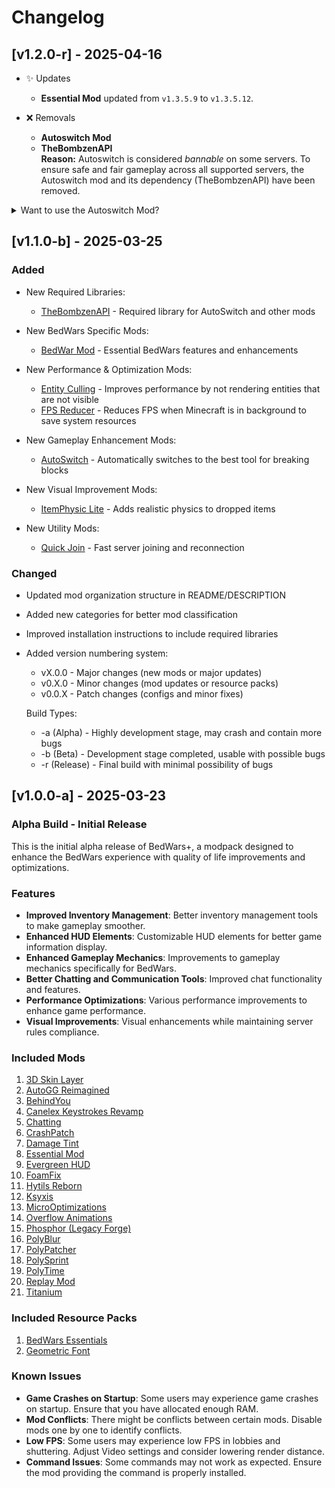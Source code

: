 # Changelog

## [v1.2.0-r] - 2025-04-16

- ✨ Updates
  - **Essential Mod** updated from `v1.3.5.9` to `v1.3.5.12`.

- ❌ Removals
  - **Autoswitch Mod**  
  - **TheBombzenAPI**  
  **Reason:** Autoswitch is considered *bannable* on some servers. To ensure safe and fair gameplay across all supported servers, the Autoswitch mod and its dependency (TheBombzenAPI) have been removed.

<details>
  <summary>Want to use the Autoswitch Mod?</summary>
  You can always roll back to `v1.1.0-b` if you still wish to use the Autoswitch mod.  
  However, this is **not advisable** as it may lead to bans on certain servers.
</details>


## [v1.1.0-b] - 2025-03-25
### Added
- New Required Libraries:
  - [TheBombzenAPI](https://github.com/Traneptora/ThebombzenAPI) - Required library for AutoSwitch and other mods

- New BedWars Specific Mods:
  - [BedWar Mod](https://modrinth.com/mod/bedwar-mod) - Essential BedWars features and enhancements

- New Performance & Optimization Mods:
  - [Entity Culling](https://modrinth.com/mod/entityculling) - Improves performance by not rendering entities that are not visible
  - [FPS Reducer](https://modrinth.com/mod/fps-reducer) - Reduces FPS when Minecraft is in background to save system resources

- New Gameplay Enhancement Mods:
  - [AutoSwitch](https://github.com/Traneptora/AutoSwitch) - Automatically switches to the best tool for breaking blocks

- New Visual Improvement Mods:
  - [ItemPhysic Lite](https://modrinth.com/mod/itemphysic-lite) - Adds realistic physics to dropped items

- New Utility Mods:
  - [Quick Join](https://modrinth.com/mod/quickjoin) - Fast server joining and reconnection

### Changed
- Updated mod organization structure in README/DESCRIPTION
- Added new categories for better mod classification
- Improved installation instructions to include required libraries
- Added version numbering system:
  - vX.0.0 - Major changes (new mods or major updates)
  - v0.X.0 - Minor changes (mod updates or resource packs)
  - v0.0.X - Patch changes (configs and minor fixes)
  
  Build Types:
  - -a (Alpha) - Highly development stage, may crash and contain more bugs
  - -b (Beta) - Development stage completed, usable with possible bugs
  - -r (Release) - Final build with minimal possibility of bugs

## [v1.0.0-a] - 2025-03-23
### Alpha Build - Initial Release

This is the initial alpha release of BedWars+, a modpack designed to enhance the BedWars experience with quality of life improvements and optimizations.

### Features
- **Improved Inventory Management**: Better inventory management tools to make gameplay smoother.
- **Enhanced HUD Elements**: Customizable HUD elements for better game information display.
- **Enhanced Gameplay Mechanics**: Improvements to gameplay mechanics specifically for BedWars.
- **Better Chatting and Communication Tools**: Improved chat functionality and features.
- **Performance Optimizations**: Various performance improvements to enhance game performance.
- **Visual Improvements**: Visual enhancements while maintaining server rules compliance.

### Included Mods
1. [3D Skin Layer](https://modrinth.com/mod/3dskinlayers)
2. [AutoGG Reimagined](https://modrinth.com/mod/autogg-reimagined)
3. [BehindYou](https://modrinth.com/mod/behindyou)
4. [Canelex Keystrokes Revamp](https://modrinth.com/mod/keystrokes)
5. [Chatting](https://modrinth.com/mod/chatting)
6. [CrashPatch](https://modrinth.com/mod/crashpatch)
7. [Damage Tint](https://modrinth.com/mod/damagetint)
8. [Essential Mod](https://essential.gg/)
9. [Evergreen HUD](https://modrinth.com/mod/evergreenhud)
10. [FoamFix](https://modrinth.com/mod/foamfix)
11. [Hytils Reborn](https://modrinth.com/mod/hytils)
12. [Ksyxis](https://modrinth.com/mod/ksyxis)
13. [MicroOptimizations](https://modrinth.com/mod/microoptimizations)
14. [Overflow Animations](https://modrinth.com/mod/animations)
15. [Phosphor (Legacy Forge)](https://modrinth.com/mod/phosphorlegacyforge)
16. [PolyBlur](https://modrinth.com/mod/polyblur)
17. [PolyPatcher](https://modrinth.com/mod/polypatcher)
18. [PolySprint](https://modrinth.com/mod/polysprint)
19. [PolyTime](https://modrinth.com/mod/polytime)
20. [Replay Mod](https://modrinth.com/mod/replaymod)
21. [Titanium](https://modrinth.com/mod/titaniumod)

### Included Resource Packs
1. [BedWars Essentials](https://modrinth.com/resourcepack/bedwars-essentials)
2. [Geometric Font](https://modrinth.com/resourcepack/geometric-font)

### Known Issues
- **Game Crashes on Startup**: Some users may experience game crashes on startup. Ensure that you have allocated enough RAM.
- **Mod Conflicts**: There might be conflicts between certain mods. Disable mods one by one to identify conflicts.
- **Low FPS**: Some users may experience low FPS in lobbies and shuttering. Adjust Video settings and consider lowering render distance.
- **Command Issues**: Some commands may not work as expected. Ensure the mod providing the command is properly installed.
